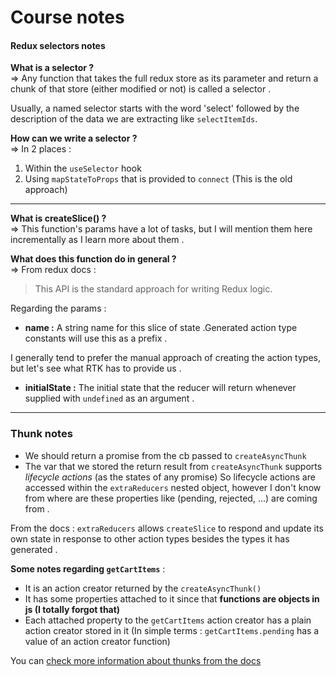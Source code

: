 # Course notes

#### Redux selectors notes

**What is a selector ?**  
=> Any function that takes the full redux store as its parameter and return a chunk of that store (either modified or not) is called a selector . 

Usually, a named selector starts with the word 'select' followed by the description of the data we are extracting like `selectItemIds`.  

**How can we write a selector ?**   
=> In 2 places : 
1. Within the `useSelector` hook
2. Using `mapStateToProps` that is provided to `connect` (This is the old approach)
____
**What is createSlice() ?**  
=> This function's params have a lot of tasks, but I will mention them here incrementally as I learn more about them . 

**What does this function do in general ?**  
=> From redux docs : 
>This API is the standard approach for writing Redux logic.  

Regarding the params : 
- **name :** A string name for this slice of state .Generated action type constants will use this as a prefix . 

I generally tend to prefer the manual approach of creating the action types, but let's see what RTK has to provide us . 

- **initialState :** The initial state that the reducer will return whenever supplied with `undefined` as an argument . 
___

### Thunk notes
- We should return a promise from the cb passed to `createAsyncThunk`
- The var that we stored the return result from `createAsyncThunk` supports *lifecycle actions* (as the states of any promise)
So lifecycle actions are accessed within the `extraReducers` nested object, however I don't know from where are these properties like (pending, rejected, ...) are coming from . 

From the docs : `extraReducers` allows `createSlice` to respond and update its own state in response to other action types besides the types it has generated . 


**Some notes regarding `getCartItems`** :   
- It is an action creator returned by the `createAsyncThunk()`
- It has some properties attached to it since that **functions are objects in js (I totally forgot that)**
- Each attached property to the `getCartItems` action creator has a plain action creator stored in it (In simple terms : `getCartItems.pending` has a value of an action creator function) 

You can [check more information about thunks from the docs](https://redux-toolkit.js.org/api/createAsyncThunk)